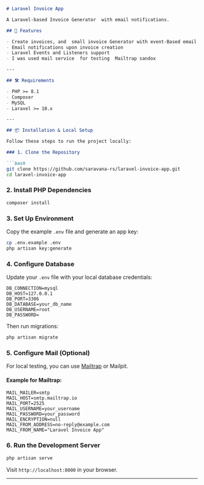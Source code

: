 ````markdown
# Laravel Invoice App

A Laravel-based Invoice Generator  with email notifications.

## 🚀 Features

- Create invoices, and  small invoice Generator with event-Based email notification and queue Handling
- Email notifications upon invoice creation
- Laravel Events and Listeners support
- I was used mail service  for testing  Mailtrap sandox 

---

## 🛠️ Requirements

- PHP >= 8.1
- Composer
- MySQL
- Laravel >= 10.x

---

## 📦 Installation & Local Setup

Follow these steps to run the project locally:

### 1. Clone the Repository

```bash
git clone https://github.com/saravana-rs/laravel-invoice-app.git
cd laravel-invoice-app
````

### 2. Install PHP Dependencies

```bash
composer install
```

### 3. Set Up Environment

Copy the example `.env` file and generate an app key:

```bash
cp .env.example .env
php artisan key:generate
```

### 4. Configure Database

Update your `.env` file with your local database credentials:

```env
DB_CONNECTION=mysql
DB_HOST=127.0.0.1
DB_PORT=3306
DB_DATABASE=your_db_name
DB_USERNAME=root
DB_PASSWORD=
```

Then run migrations:

```bash
php artisan migrate
```

### 5. Configure Mail (Optional)

For local testing, you can use [Mailtrap](https://mailtrap.io) or Mailpit.

#### Example for Mailtrap:

```env
MAIL_MAILER=smtp
MAIL_HOST=smtp.mailtrap.io
MAIL_PORT=2525
MAIL_USERNAME=your_username
MAIL_PASSWORD=your_password
MAIL_ENCRYPTION=null
MAIL_FROM_ADDRESS=no-reply@example.com
MAIL_FROM_NAME="Laravel Invoice App"
```

### 6. Run the Development Server

```bash
php artisan serve
```

Visit `http://localhost:8000` in your browser.

---

